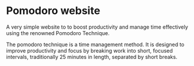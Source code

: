 # Pomodoro website
A very simple website to to boost productivity and manage time effectively using the renowned Pomodoro Technique. 


The pomodoro technique is a time management method. It is designed to improve productivity and focus by breaking work into short, focused intervals, traditionally 25 minutes in length, separated by short breaks.

